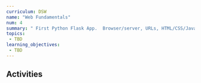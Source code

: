 ```yaml
---
curriculum: DSW
name: "Web Fundamentals"
num: 4
summary: " First Python Flask App.  Browser/server, URLs, HTML/CSS/JavaScript, More on HTTPS GET/POST, Using Git/Github.  Form data."
topics:
 - TBD
learning_objectives:
 - TBD
---
```



## Activities



